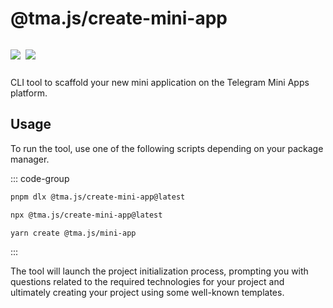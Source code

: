 # @tma.js/create-mini-app

<p style="display: inline-flex; gap: 8px">
  <a href="https://npmjs.com/package/@tma.js/create-mini-app">
    <img src="https://img.shields.io/npm/v/@tma.js/create-mini-app?logo=npm"/>
  </a>
  <a href="https://github.com/Telegram-Mini-Apps/tma.js/tree/master/packages/create-mini-app">
    <img src="https://img.shields.io/badge/source-black?logo=github"/>
  </a>
</p>

CLI tool to scaffold your new mini application on the Telegram Mini Apps platform.

## Usage

To run the tool, use one of the following scripts depending on your package manager.

::: code-group
```bash [pnpm]
pnpm dlx @tma.js/create-mini-app@latest
```

```bash [npm]
npx @tma.js/create-mini-app@latest
```

```bash [yarn]
yarn create @tma.js/mini-app
```
:::

The tool will launch the project initialization process, prompting you with questions related to the
required technologies for your project and ultimately creating your project using some well-known
templates.